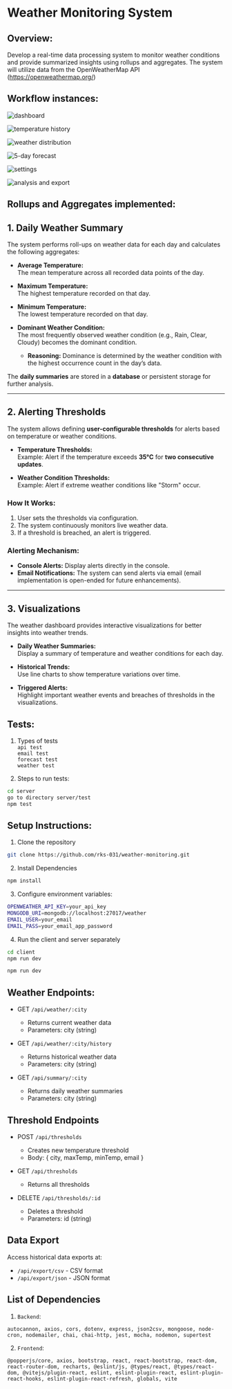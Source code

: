 # Weather Monitoring System

## Overview:

Develop a real-time data processing system to monitor weather conditions and provide
summarized insights using rollups and aggregates. The system will utilize data from the
OpenWeatherMap API (https://openweathermap.org/)

## Workflow instances:

![dashboard](image.png)

![temperature history](image-1.png)

![weather distribution](image-2.png)

![5-day forecast](image-3.png)

![settings](image-4.png)

![analysis and export](image-5.png)

## Rollups and Aggregates implemented:

## 1. Daily Weather Summary

The system performs roll-ups on weather data for each day and calculates the following aggregates:

- **Average Temperature:**  
  The mean temperature across all recorded data points of the day.

- **Maximum Temperature:**  
  The highest temperature recorded on that day.

- **Minimum Temperature:**  
  The lowest temperature recorded on that day.

- **Dominant Weather Condition:**  
  The most frequently observed weather condition (e.g., Rain, Clear, Cloudy) becomes the dominant condition.
  - **Reasoning:** Dominance is determined by the weather condition with the highest occurrence count in the day’s data.

The **daily summaries** are stored in a **database** or persistent storage for further analysis.

---

## 2. Alerting Thresholds

The system allows defining **user-configurable thresholds** for alerts based on temperature or weather conditions.

- **Temperature Thresholds:**  
  Example: Alert if the temperature exceeds **35°C** for **two consecutive updates**.

- **Weather Condition Thresholds:**  
  Example: Alert if extreme weather conditions like "Storm" occur.

### How It Works:

1. User sets the thresholds via configuration.
2. The system continuously monitors live weather data.
3. If a threshold is breached, an alert is triggered.

### Alerting Mechanism:

- **Console Alerts:** Display alerts directly in the console.
- **Email Notifications:** The system can send alerts via email (email implementation is open-ended for future enhancements).

---

## 3. Visualizations

The weather dashboard provides interactive visualizations for better insights into weather trends.

- **Daily Weather Summaries:**  
  Display a summary of temperature and weather conditions for each day.

- **Historical Trends:**  
  Use line charts to show temperature variations over time.

- **Triggered Alerts:**  
  Highlight important weather events and breaches of thresholds in the visualizations.

## Tests:

1. Types of tests <br/>
   `api test`<br/>
   `email test` <br/>
   `forecast test` <br/>
   `weather test` <br/>

2. Steps to run tests:

```bash
cd server
go to directory server/test
npm test
```

## Setup Instructions:

1. Clone the repository

```bash
git clone https://github.com/rks-031/weather-monitoring.git
```

2. Install Dependencies

```bash
npm install
```

3. Configure environment variables:

```bash
OPENWEATHER_API_KEY=your_api_key
MONGODB_URI=mongodb://localhost:27017/weather
EMAIL_USER=your_email
EMAIL_PASS=your_email_app_password
```

4. Run the client and server separately

```bash
cd client
npm run dev
```

```bash
npm run dev
```

## Weather Endpoints:

- GET `/api/weather/:city`

  - Returns current weather data
  - Parameters: city (string)

- GET `/api/weather/:city/history`

  - Returns historical weather data
  - Parameters: city (string)

- GET `/api/summary/:city`
  - Returns daily weather summaries
  - Parameters: city (string)

## Threshold Endpoints

- POST `/api/thresholds`

  - Creates new temperature threshold
  - Body: { city, maxTemp, minTemp, email }

- GET `/api/thresholds`

  - Returns all thresholds

- DELETE `/api/thresholds/:id`
  - Deletes a threshold
  - Parameters: id (string)

## Data Export

Access historical data exports at:

- `/api/export/csv` - CSV format
- `/api/export/json` - JSON format

## List of Dependencies

1. `Backend`:

```shell
autocannon, axios, cors, dotenv, express, json2csv, mongoose, node-cron, nodemailer, chai, chai-http, jest, mocha, nodemon, supertest
```

2. `Frontend`:

```shell
@popperjs/core, axios, bootstrap, react, react-bootstrap, react-dom, react-router-dom, recharts, @eslint/js, @types/react, @types/react-dom, @vitejs/plugin-react, eslint, eslint-plugin-react, eslint-plugin-react-hooks, eslint-plugin-react-refresh, globals, vite
```
